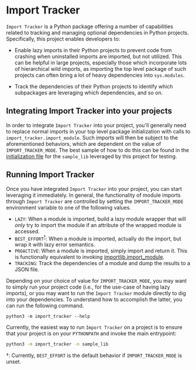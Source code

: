 # Import Tracker

`Import Tracker` is a Python package offering a number of capabilities related to tracking and managing optional dependencies in Python projects. Specifically, this project enables developers to:

-   Enable lazy imports in their Python projects to prevent code from crashing when uninstalled imports are imported, but not utilized. This can be helpful in large projects, especially those which incorporate lots of hierarchical wild imports, as importing the top level package of such projects can often bring a lot of heavy dependencies into `sys.modules`.

-   Track the dependencies of their Python projects to identify which subpackages are leveraging which dependencies, and so on.

## Integrating Import Tracker into your projects

In order to integrate `Import Tracker` into your project, you'll generally need to replace normal imports in your top level package initialization with calls to `import_tracker.import_module`. Such imports will then be subject to the aforementioned behaviors, which are dependent on the value of `IMPORT_TRACKER_MODE`. The best sample of how to do this can be found in the [initialization file](./test/sample_libs/sample_lib/__init__.py) for the `sample_lib` leveraged by this project for testing.

## Running Import Tracker

Once you have integrated `Import Tracker` into your project, you can start leveraging it immediately. In general, the functionality of module imports through `Import Tracker` are controlled by setting the `IMPORT_TRACKER_MODE` environment variable to one of the following values.

-   `LAZY`: When a module is imported, build a lazy module wrapper that will _only_ try to import the module if an attribute of the wrapped module is accessed.
-   `BEST_EFFORT`<sup>[†](#footnote)</sup>: When a module is imported, actually do the import, but wrap it with lazy error semantics.
-   `PROACTIVE`: When a module is imported, simply import and return it. This is functionally equivalent to invoking [importlib.import_module](https://docs.python.org/3/library/importlib.html#importlib.import_module).
-   `TRACKING`: Track the dependencies of a module and dump the results to a JSON file.

Depending on your choice of value for `IMPORT_TRACKER_MODE`, you may want to simply run your project code (i.e., for the use-case of having lazy imports), or you may want to run the `Import Tracker` module directly to dig into your dependencies. To understand how to accomplish the latter, you can run the following command.

`python3 -m import_tracker --help`

Currently, the easiest way to run `Import Tracker` on a project is to ensure that your project is on your `PYTHONPATH` and invoke the main entrypoint:

```bash
python3 -m import_tracker -n sample_lib
```

<a name="footnote">†</a>: Currently, `BEST_EFFORT` is the default behavior if `IMPORT_TRACKER_MODE` is unset.
